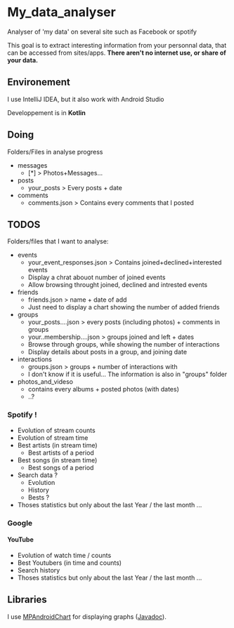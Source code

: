 # My_data_analyser
Analyser of 'my data' on several site such as Facebook or spotify

This goal is to extract interesting information from your personnal data, that can be accessed from sites/apps.
**There aren't no internet use, or share of your data.**

## Environement
I use IntelliJ IDEA, but it also work with Android Studio

Developpement is in **Kotlin**

## Doing
Folders/Files in analyse progress
* messages 
  * \[\*\] > Photos+Messages... 
* posts 
  * your_posts > Every posts + date
* comments
  * comments.json > Contains every comments that I posted

## TODOS

Folders/files that I want to analyse:
* events
  * your_event_responses.json > Contains joined+declined+interested events
  * Display a chrat abouot number of joined events
  * Allow browsing throught joined, declined and intrested events
* friends
  * friends.json > name + date of add 
  * Just need to display a chart showing the number of added friends
* groups
  * your_posts....json > every posts (including photos) + comments in groups
  * your..membership....json > groups joined and left + dates
  * Browse through groups, while showing the number of interactions
  * Display details about posts in a group, and joining date
* interactions
  * groups.json > groups + number of interactions with
  * I don't know if it is useful... The information is also in "groups" folder
* photos_and_videso
  * contains every albums + posted photos (with dates)
  * ..?
  
 ### Spotify !
 * Evolution of stream counts
 * Evolution of stream time
 * Best artists (in stream time)
   * Best artists of a period
 * Best songs (in stream time)
   * Best songs of a period
 * Search data ?
   * Evolution
   * History 
   * Bests ?
* Thoses statistics but only about the last Year / the last month ...
   
 ### Google
 
 #### YouTube
* Evolution of watch time / counts 
* Best Youtubers (in time and counts) 
* Search history
* Thoses statistics but only about the last Year / the last month ...

## Libraries 
I use [MPAndroidChart](https://weeklycoding.com/mpandroidchart/) for displaying graphs ([Javadoc](https://javadoc.jitpack.io/com/github/PhilJay/MPAndroidChart/v3.1.0/javadoc/)).
